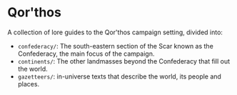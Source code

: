 # Qor'thos

A collection of lore guides to the Qor'thos campaign setting, divided into:

- `confederacy/`: The south-eastern section of the Scar known as the
  Confederacy, the main focus of the campaign.
- `continents/`: The other landmasses beyond the Confederacy that fill out the
  world.
- `gazetteers/`: in-universe texts that describe the world, its people and
  places.